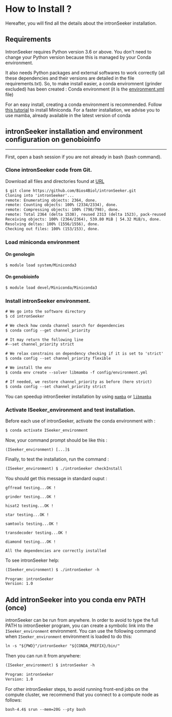 How to Install ?
================

Hereafter, you will find all the details about the intronSeeker installation.

Requirements
------------

IntronSeeker requires Python version 3.6 or above. You don't need to change your Python version because this is managed by your Conda environment.

It also needs Python packages and external softwares to work 
correctly (all these dependencies and their versions are detailed in the file 
requirements.txt). So, to make install easier, a conda enviromnent (grinder excluded)
has been created  : Conda environment 
(it is the [environment.yml](https://forgemia.inra.fr/emilien.lasguignes/intronSeeker/-/blob/master/config/environment.yml) file)

For an easy install, creating a conda environment is recommended. 
Follow [this tutorial](https://conda.io/projects/conda/en/latest/user-guide/install/index.html) to install Miniconda.
For a faster installation, we advise you to use mamba, already available in the latest version of conda


## intronSeeker installation and environment configuration on genobioinfo
--------------------------------------------------------------------------

First, open a bash session if you are not already in bash (bash command).

### Clone intronSeeker code from Git.

Download all files and directories found at [URL](https://forgemia.inra.fr/emilien.lasguignes/intronSeeker) 

```diff
$ git clone https://github.com/Bios4Biol/intronSeeker.git
Cloning into 'intronSeeker'...
remote: Enumerating objects: 2364, done.
remote: Counting objects: 100% (2334/2334), done.
remote: Compressing objects: 100% (798/798), done.
remote: Total 2364 (delta 1538), reused 2313 (delta 1523), pack-reused 30
Receiving objects: 100% (2364/2364), 539.80 MiB | 54.32 MiB/s, done.
Resolving deltas: 100% (1556/1556), done.
Checking out files: 100% (153/153), done.
```

### Load miniconda environment

#### On genologin

```diff
$ module load system/Miniconda3
```

#### On genobioinfo

```diff
$ module load devel/Miniconda/Miniconda3
```

### Install intronSeeker environment.


```txt
# We go into the software directory
$ cd intronSeeker

# We check how conda channel search for dependencies
$ conda config --get channel_priority

# It may return the following line
#--set channel_priority strict

# We relax constrains on dependency checking if it is set to 'strict'
$ conda config --set channel_priority flexible

# We install the env
$ conda env create --solver libmamba -f config/environment.yml

# If needed, we restore channel_priority as before (here strict)
$ conda config --set channel_priority strict
```

You can speedup intronSeeker installation by using [`mamba`](https://mamba.readthedocs.io/en/latest/) or [`libmamba`](https://conda.github.io/conda-libmamba-solver/)


### Activate ISeeker_environment and test installation.

Before each use of intronSeeker, activate the conda environment with :

```diff
$ conda activate ISeeker_environment
```

Now, your command prompt should be like this :

```
(ISeeker_environment) [...]$ 
```

Finally, to test the installation, run the command :

```diff
(ISeeker_environment) $ ./intronSeeker checkInstall
```

You should get this message in standard ouput : 

```
gffread testing...OK ! 

grinder testing...OK ! 

hisat2 testing...OK ! 

star testing...OK ! 

samtools testing...OK ! 

transdecoder testing...OK ! 

diamond testing...OK ! 

All the dependencies are correctly installed
```

To see intronSeeker help:

```diff
(ISeeker_environment) $ ./intronSeeker -h

Program: intronSeeker
Version: 1.0

```

## Add intronSeeker into you conda env PATH (once)

intronSeeker can be run from anywhere. 
In order to avoid to type the full PATH to intronSeeker program, you can create a symbolic link into the `ISeeker_environment` environment.
You can use the following command when `ISeeker_environment` environment is loaded to do this:

```diff
ln -s "${PWD}"/intronSeeker "${CONDA_PREFIX}/bin/"
```

Then you can run it from anywhere:


```diff
(ISeeker_environment) $ intronSeeker -h

Program: intronSeeker
Version: 1.0

```

For other intronSeeker steps, to avoid running front-end jobs on the compute cluster, we recommend that you connect to a compute node as follows:

```diff
bash-4.4$ srun --mem=20G --pty bash
```
